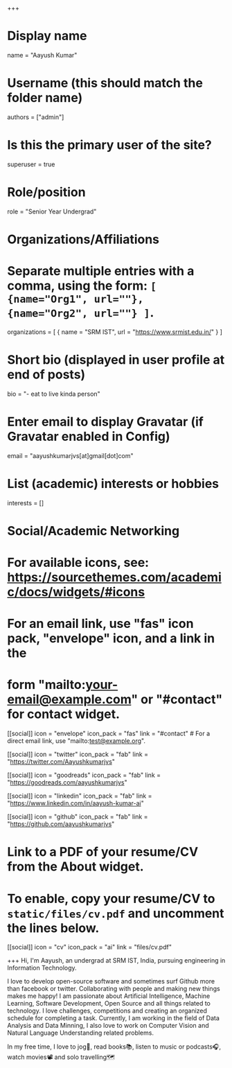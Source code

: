 +++
# Display name
name = "Aayush Kumar"

# Username (this should match the folder name)
authors = ["admin"]

# Is this the primary user of the site?
superuser = true

# Role/position
role = "Senior Year Undergrad"

# Organizations/Affiliations
#   Separate multiple entries with a comma, using the form: `[ {name="Org1", url=""}, {name="Org2", url=""} ]`.
organizations = [ { name = "SRM IST", url = "https://www.srmist.edu.in/" } ]

# Short bio (displayed in user profile at end of posts)
bio = "- eat to live kinda person"

# Enter email to display Gravatar (if Gravatar enabled in Config)
email = "aayushkumarjvs[at]gmail[dot]com"

# List (academic) interests or hobbies
interests = []



# Social/Academic Networking
# For available icons, see: https://sourcethemes.com/academic/docs/widgets/#icons
#   For an email link, use "fas" icon pack, "envelope" icon, and a link in the
#   form "mailto:your-email@example.com" or "#contact" for contact widget.

[[social]]
  icon = "envelope"
  icon_pack = "fas"
  link = "#contact"  # For a direct email link, use "mailto:test@example.org".

[[social]]
  icon = "twitter"
  icon_pack = "fab"
  link = "https://twitter.com/Aayushkumarjvs"

[[social]]
  icon = "goodreads"
  icon_pack = "fab"
  link = "https://goodreads.com/aayushkumarjvs"

  [[social]]
  icon = "linkedin"
  icon_pack = "fab"
  link = "https://www.linkedin.com/in/aayush-kumar-ai"

[[social]]
  icon = "github"
  icon_pack = "fab"
  link = "https://github.com/aayushkumarjvs"

# Link to a PDF of your resume/CV from the About widget.
# To enable, copy your resume/CV to `static/files/cv.pdf` and uncomment the lines below.
  [[social]]
    icon = "cv"
    icon_pack = "ai"
    link = "files/cv.pdf"

+++
Hi, I'm Aayush, an undergrad at SRM IST, India, pursuing engineering in Information Technology.

I love to develop open-source software and sometimes surf Github more than facebook or twitter. Collaborating with people and making new things makes me happy! I am passionate about Artificial Intelligence, Machine Learning, Software Development, Open Source and all things related to technology. I love challenges, competitions and creating an organized schedule for completing a task. Currently, I am working in the field of Data Analysis and Data Minning, I also love to work on Computer Vision and Natural Language Understanding related problems. 

In my free time, I love to jog🏃, read books📚, listen to music or podcasts🎧, watch movies📽️ and solo travelling🗺️